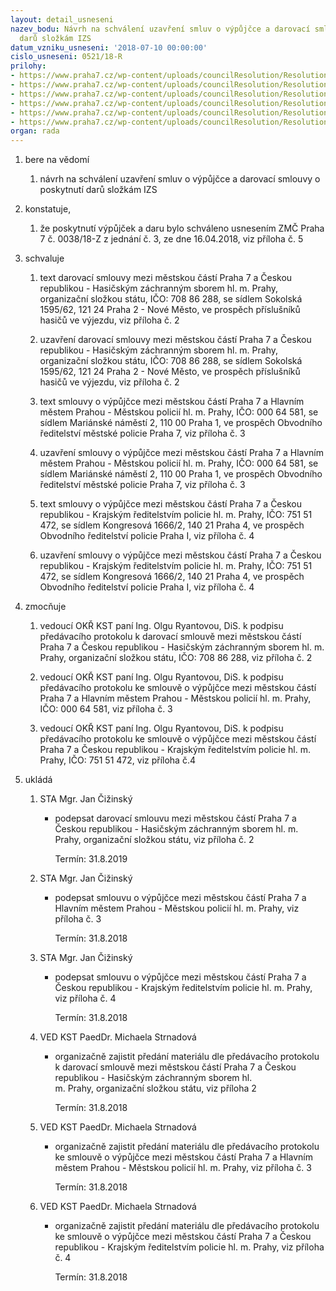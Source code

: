 ```yaml
---
layout: detail_usneseni
nazev_bodu: Návrh na schválení uzavření smluv o výpůjčce a darovací smlouvy o poskytnutí
  darů složkám IZS
datum_vzniku_usneseni: '2018-07-10 00:00:00'
cislo_usneseni: 0521/18-R
prilohy:
- https://www.praha7.cz/wp-content/uploads/councilResolution/Resolutions/30076/export/Priloha_1__Duvodova_zprava_smlouvy~373508.docx
- https://www.praha7.cz/wp-content/uploads/councilResolution/Resolutions/30076/export/SMLOUVA_darovaci_HZS_01_18~373507.doc
- https://www.praha7.cz/wp-content/uploads/councilResolution/Resolutions/30076/export/SMLOUVA_o_vypujcce_MP_P7_02_18~373506.docx
- https://www.praha7.cz/wp-content/uploads/councilResolution/Resolutions/30076/export/SMLOUVA_o_vypujcce_PCR_P7_03_18~373505.doc
- https://www.praha7.cz/wp-content/uploads/councilResolution/Resolutions/30076/export/Priloha_5_Usneseni_ZMC~373504.pdf
- https://www.praha7.cz/wp-content/uploads/councilResolution/Resolutions/30076/export/export~374314.pdf
organ: rada
---
```

<OL class=urzList_view id=urzList>
<LI class=urzClass1><SPAN name="1">bere na vědomí</SPAN> 
<OL class="urzOlClass decimal ">
<LI class=urzClass2 style="TEXT-ALIGN: left"><SPAN>
<P>návrh na schválení uzavření smluv o výpůjčce a darovací smlouvy o poskytnutí darů složkám IZS</P></SPAN></LI></OL></LI>
<LI class=urzClass1><SPAN name="50">konstatuje,</SPAN> 
<OL class="urzOlClass decimal ">
<LI class=urzClass2 style="TEXT-ALIGN: left"><SPAN>
<P>že poskytnutí výpůjček a daru bylo schváleno usnesením ZMČ Praha 7 č. 0038/18-Z z jednání č. 3, ze dne 16.04.2018, viz příloha č. 5</P></SPAN></LI></OL></LI>
<LI class=urzClass1><SPAN name="24">schvaluje</SPAN> 
<OL class="urzOlClass decimal ">
<LI class=urzClass2 style="TEXT-ALIGN: left"><SPAN>
<P>text darovací smlouvy mezi městskou částí Praha 7 a Českou republikou - Hasičským záchranným sborem hl. m. Prahy, organizační složkou státu, IČO: 708 86 288, se sídlem Sokolská 1595/62, 121 24 Praha 2 - Nové Město, ve prospěch příslušníků hasičů ve výjezdu, viz příloha č. 2</P></SPAN></LI>
<LI class=urzClass2 style="TEXT-ALIGN: left"><SPAN>
<P>uzavření darovací smlouvy mezi městskou částí Praha 7 a Českou republikou - Hasičským záchranným sborem hl. m. Prahy, organizační složkou státu, IČO: 708 86 288, se sídlem Sokolská 1595/62, 121 24 Praha 2 - Nové Město, ve prospěch příslušníků hasičů ve výjezdu, viz příloha č. 2</P></SPAN></LI>
<LI class=urzClass2 style="TEXT-ALIGN: left"><SPAN>
<P>text smlouvy o výpůjčce mezi městskou částí Praha 7 a Hlavním městem Prahou - Městskou policií hl. m. Prahy, IČO: 000 64 581, se sídlem Mariánské náměstí 2, 110 00 Praha 1, ve prospěch Obvodního ředitelství městské policie Praha 7, viz příloha č. 3</P></SPAN></LI>
<LI class=urzClass2 style="TEXT-ALIGN: left"><SPAN>
<P>uzavření smlouvy o výpůjčce mezi městskou částí Praha 7 a Hlavním městem Prahou - Městskou policií hl. m. Prahy, IČO: 000 64 581, se sídlem Mariánské náměstí 2, 110 00 Praha 1, ve prospěch Obvodního ředitelství městské policie Praha 7, viz příloha č. 3</P></SPAN></LI>
<LI class=urzClass2 style="TEXT-ALIGN: left"><SPAN>
<P>text smlouvy o výpůjčce mezi městskou částí Praha 7 a Českou republikou - Krajským ředitelstvím policie hl. m. Prahy, IČO: 751 51 472, se sídlem Kongresová 1666/2, 140 21 Praha 4, ve prospěch Obvodního ředitelství policie Praha I, viz příloha č. 4</P></SPAN></LI>
<LI class=urzClass2 style="TEXT-ALIGN: left"><SPAN>
<P>uzavření smlouvy o výpůjčce mezi městskou částí Praha 7 a Českou republikou - Krajským ředitelstvím policie hl. m. Prahy, IČO: 751 51 472, se sídlem Kongresová 1666/2, 140 21 Praha 4, ve prospěch Obvodního ředitelství policie Praha I, viz příloha č. 4</P></SPAN></LI></OL></LI>
<LI class=urzClass1><SPAN name="41">zmocňuje</SPAN> 
<OL class="urzOlClass decimal ">
<LI class=urzClass2 style="TEXT-ALIGN: left"><SPAN>
<P>vedoucí OKŘ KST paní Ing. Olgu Ryantovou, DiS. k podpisu předávacího protokolu k darovací smlouvě mezi městskou částí Praha 7 a Českou republikou - Hasičským záchranným sborem hl. m. Prahy, organizační složkou státu, IČO: 708 86 288, viz příloha č. 2</P></SPAN></LI>
<LI class=urzClass2 style="TEXT-ALIGN: left"><SPAN>
<P>vedoucí OKŘ KST paní Ing. Olgu Ryantovou, DiS. k podpisu předávacího protokolu ke smlouvě o výpůjčce mezi městskou částí Praha 7 a Hlavním městem Prahou - Městskou policií hl. m. Prahy, IČO: 000 64 581, viz příloha č. 3</P></SPAN></LI>
<LI class=urzClass2 style="TEXT-ALIGN: left"><SPAN>
<P>vedoucí OKŘ KST paní Ing. Olgu Ryantovou, DiS. k podpisu předávacího protokolu ke smlouvě o výpůjčce mezi městskou částí Praha 7 a Českou republikou - Krajským ředitelstvím policie hl. m. Prahy, IČO: 751 51 472, viz příloha č.4</P></SPAN></LI></OL></LI>
<LI class=urzClass1 id=urzUkoly><SPAN name="1">ukládá</SPAN>
<OL class=urzOlClass>
<LI class=urzClass2><SPAN>
<P>STA Mgr. Jan Čižinský</P></SPAN>
<UL class=urzUlClass>
<LI class=urzClass3><SPAN>
<P>podepsat darovací smlouvu mezi městskou částí Praha 7 a Českou republikou - Hasičským záchranným sborem hl. m. Prahy, organizační složkou státu, viz příloha č. 2</P></SPAN><SPAN class=urzUkolTermin>Termín:&nbsp;31.8.2019</SPAN></LI></UL></LI>
<LI class=urzClass2><SPAN>
<P>STA Mgr. Jan Čižinský</P></SPAN>
<UL class=urzUlClass>
<LI class=urzClass3><SPAN>
<P>podepsat smlouvu o výpůjčce mezi městskou částí Praha 7 a Hlavním městem Prahou - Městskou policií hl. m. Prahy, viz příloha č. 3</P></SPAN><SPAN class=urzUkolTermin>Termín:&nbsp;31.8.2018</SPAN></LI></UL></LI>
<LI class=urzClass2><SPAN>
<P>STA Mgr. Jan Čižinský</P></SPAN>
<UL class=urzUlClass>
<LI class=urzClass3><SPAN>
<P>podepsat smlouvu o výpůjčce mezi městskou částí Praha 7 a Českou republikou - Krajským ředitelstvím policie hl. m. Prahy, viz příloha č. 4</P></SPAN><SPAN class=urzUkolTermin>Termín:&nbsp;31.8.2018</SPAN></LI></UL></LI>
<LI class=urzClass2><SPAN>
<P>VED KST PaedDr. Michaela Strnadová</P></SPAN>
<UL class=urzUlClass>
<LI class=urzClass3><SPAN>
<P>organizačně zajistit předání materiálu dle předávacího protokolu k darovací smlouvě mezi městskou částí Praha 7 a Českou republikou - Hasičským záchranným sborem hl.<BR>m. Prahy, organizační složkou státu, viz příloha 2</P></SPAN><SPAN class=urzUkolTermin>Termín:&nbsp;31.8.2018</SPAN></LI></UL></LI>
<LI class=urzClass2><SPAN>
<P>VED KST PaedDr. Michaela Strnadová</P></SPAN>
<UL class=urzUlClass>
<LI class=urzClass3><SPAN>
<P>organizačně zajistit předání materiálu dle předávacího protokolu ke smlouvě o výpůjčce mezi městskou částí Praha 7 a Hlavním městem Prahou - Městskou policií hl. m. Prahy, viz příloha č. 3</P></SPAN><SPAN class=urzUkolTermin>Termín:&nbsp;31.8.2018</SPAN></LI></UL></LI>
<LI class=urzClass2><SPAN>
<P>VED KST PaedDr. Michaela Strnadová</P></SPAN>
<UL class=urzUlClass>
<LI class=urzClass3><SPAN>
<P>organizačně zajistit předání materiálu dle předávacího protokolu ke smlouvě o výpůjčce mezi městskou částí Praha 7 a Českou republikou - Krajským ředitelstvím policie hl. m. Prahy, viz příloha č. 4</P></SPAN><SPAN class=urzUkolTermin>Termín:&nbsp;31.8.2018</SPAN></LI></UL></LI></OL></LI></OL>